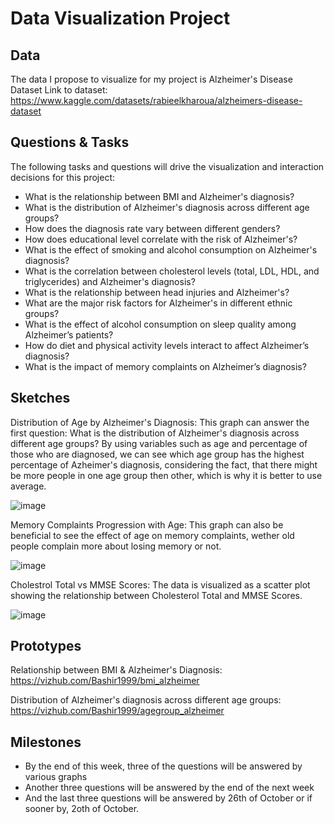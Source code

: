 # Data Visualization Project

## Data

The data I propose to visualize for my project is Alzheimer's Disease Dataset
Link to dataset: https://www.kaggle.com/datasets/rabieelkharoua/alzheimers-disease-dataset


## Questions & Tasks

The following tasks and questions will drive the visualization and interaction decisions for this project:

 * What is the relationship between BMI and Alzheimer's diagnosis?
 * What is the distribution of Alzheimer's diagnosis across different age groups? 
 * How does the diagnosis rate vary between different genders?
 * How does educational level correlate with the risk of Alzheimer's?
 * What is the effect of smoking and alcohol consumption on Alzheimer's diagnosis?
 * What is the correlation between cholesterol levels (total, LDL, HDL, and triglycerides) and Alzheimer's diagnosis?
 * What is the relationship between head injuries and Alzheimer's?
 * What are the major risk factors for Alzheimer's in different ethnic groups?
 * What is the effect of alcohol consumption on sleep quality among Alzheimer’s patients?
 * How do diet and physical activity levels interact to affect Alzheimer’s diagnosis?
 * What is the impact of memory complaints on Alzheimer’s diagnosis?

## Sketches


Distribution of Age by Alzheimer's Diagnosis:
This graph can answer the first question: What is the distribution of Alzheimer's diagnosis across different age groups?
By using variables such as age and percentage of those who are diagnosed, we can see which age group has the highest percentage of Azheimer's diagnosis, considering the fact, that there might be more people in one age group then other, which is why it is better to use average. 

![image](https://github.com/user-attachments/assets/443e338c-9790-4c94-94da-c65779228977)


Memory Complaints Progression with Age:
This graph can also be beneficial to see the effect of age on memory complaints, wether old people complain more about losing memory or not. 

![image](https://github.com/user-attachments/assets/0b5005f0-7fb6-4a50-bacb-a403e315c3d3)


Cholestrol Total vs MMSE Scores:
The data is visualized as a scatter plot showing the relationship between Cholesterol Total and MMSE Scores.

![image](https://github.com/user-attachments/assets/79014c93-f177-4eb0-9b76-12d313222622)


## Prototypes

Relationship between BMI & Alzheimer's Diagnosis:
https://vizhub.com/Bashir1999/bmi_alzheimer

Distribution of Alzheimer's diagnosis across different age groups:
https://vizhub.com/Bashir1999/agegroup_alzheimer



## Milestones

- By the end of this week, three of the questions will be answered by various graphs
- Another three questions will be answered by the end of the next week
- And the last three questions will be answered by 26th of October or if sooner by, 2oth of October. 
